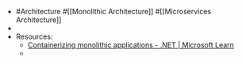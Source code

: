 - #Architecture #[[Monolithic Architecture]] #[[Microservices Architecture]]
-
- Resources:
	- [Containerizing monolithic applications - .NET | Microsoft Learn](https://learn.microsoft.com/en-us/dotnet/architecture/microservices/architect-microservice-container-applications/containerize-monolithic-applications)
	-